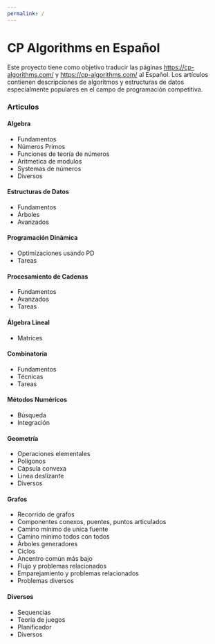 ```yaml
---
permalink: /
---
```



# CP Algorithms en Español

Este proyecto tiene como objetivo traducir las páginas https://cp-algorithms.com/ y https://cp-algorithms.com/ al Español. Los artículos contienen descripciones de algoritmos y estructuras
de datos especialmente populares en el campo de programación competitiva.

### Articulos

#### Algebra

* Fundamentos
* Números Primos
* Funciones de teoría de números
* Aritmetica de modulos
* Systemas de números
* Diversos

#### Estructuras de Datos

* Fundamentos
* Árboles
* Avanzados

#### Programación Dinámica

* Optimizaciones usando PD
* Tareas

#### Procesamiento de Cadenas

* Fundamentos
* Avanzados
* Tareas

#### Álgebra Lineal

* Matrices

#### Combinatoria

* Fundamentos
* Técnicas
* Tareas

#### Métodos Numéricos

* Búsqueda
* Integración

#### Geometría

* Operaciones elementales
* Polígonos
* Cápsula convexa
* Linea deslizante
* Diversos

#### Grafos

* Recorrido de grafos
* Componentes conexos, puentes, puntos articulados
* Camino mínimo de unica fuente
* Camino mínimo todos con todos
* Árboles generadores
* Ciclos
* Ancentro común más bajo
* Flujo y problemas relacionados
* Emparejamiento y problemas relacionados
* Problemas diversos

#### Diversos

* Sequencias
* Teoria de juegos
* Planificador
* Diversos